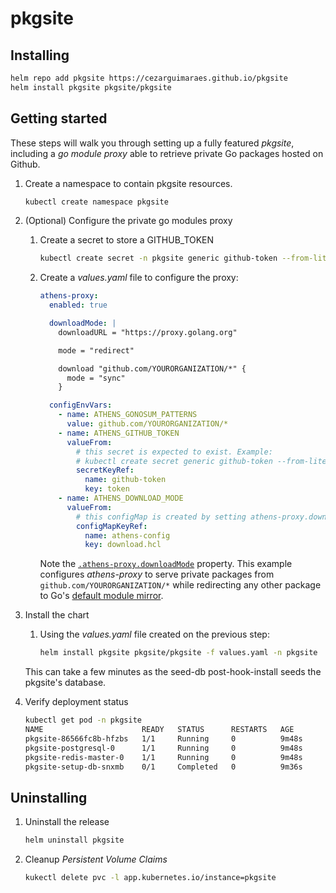 # pkgsite

## Installing

```bash
helm repo add pkgsite https://cezarguimaraes.github.io/pkgsite
helm install pkgsite pkgsite/pkgsite
```

## Getting started

These steps will walk you through setting up a fully featured _pkgsite_, including a _go module proxy_ able to retrieve private Go packages hosted on Github.

1. Create a namespace to contain pkgsite resources.

   ```bash
   kubectl create namespace pkgsite
   ```
2. (Optional) Configure the private go modules proxy
   1. Create a secret to store a GITHUB_TOKEN

       ```bash
       kubectl create secret -n pkgsite generic github-token --from-literal=token=$GITHUB_TOKEN
       ```

    2. Create a _values.yaml_ file to configure the proxy:
  
        ```yaml
        athens-proxy:
          enabled: true
        
          downloadMode: |
            downloadURL = "https://proxy.golang.org"
        
            mode = "redirect"
        
            download "github.com/YOURORGANIZATION/*" {
              mode = "sync"
            }
        
          configEnvVars:
            - name: ATHENS_GONOSUM_PATTERNS
              value: github.com/YOURORGANIZATION/*
            - name: ATHENS_GITHUB_TOKEN
              valueFrom:
                # this secret is expected to exist. Example:
                # kubectl create secret generic github-token --from-literal=token=$GITHUB_TOKEN
                secretKeyRef:
                  name: github-token
                  key: token
            - name: ATHENS_DOWNLOAD_MODE
              valueFrom:
                # this configMap is created by setting athens-proxy.downloadMode
                configMapKeyRef:
                  name: athens-config
                  key: download.hcl
        ```

        Note the [`.athens-proxy.downloadMode`](https://docs.gomods.io/configuration/download/) property. This example configures _athens-proxy_ to serve private packages from `github.com/YOURORGANIZATION/*` while redirecting any other package to Go's [default module mirror](https://proxy.golang.org/).
3. Install the chart
   1. Using the _values.yaml_ file created on the previous step:
  
      ```bash
      helm install pkgsite pkgsite/pkgsite -f values.yaml -n pkgsite
      ```

    This can take a few minutes as the seed-db post-hook-install seeds the
    pkgsite's database.
4. Verify deployment status

   ```bash
   kubectl get pod -n pkgsite
   NAME                      READY   STATUS      RESTARTS   AGE
   pkgsite-86566fc8b-hfzbs   1/1     Running     0          9m48s
   pkgsite-postgresql-0      1/1     Running     0          9m48s
   pkgsite-redis-master-0    1/1     Running     0          9m48s
   pkgsite-setup-db-snxmb    0/1     Completed   0          9m36s
   ```


## Uninstalling

1. Uninstall the release

    ```bash
    helm uninstall pkgsite
    ```
2. Cleanup _Persistent Volume Claims_

    ```bash
    kukectl delete pvc -l app.kubernetes.io/instance=pkgsite

    ```
